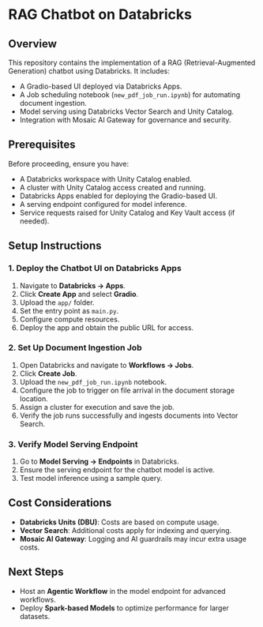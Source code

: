 # RAG Chatbot on Databricks

## Overview

This repository contains the implementation of a RAG (Retrieval-Augmented Generation) chatbot using Databricks. It includes:

- A Gradio-based UI deployed via Databricks Apps.
- A Job scheduling notebook (`new_pdf_job_run.ipynb`) for automating document ingestion.
- Model serving using Databricks Vector Search and Unity Catalog.
- Integration with Mosaic AI Gateway for governance and security.

## Prerequisites

Before proceeding, ensure you have:

- A Databricks workspace with Unity Catalog enabled.
- A cluster with Unity Catalog access created and running.
- Databricks Apps enabled for deploying the Gradio-based UI.
- A serving endpoint configured for model inference.
- Service requests raised for Unity Catalog and Key Vault access (if needed).

## Setup Instructions

### 1. Deploy the Chatbot UI on Databricks Apps

1. Navigate to **Databricks → Apps**.
2. Click **Create App** and select **Gradio**.
3. Upload the `app/` folder.
4. Set the entry point as `main.py`.
5. Configure compute resources.
6. Deploy the app and obtain the public URL for access.

### 2. Set Up Document Ingestion Job

1. Open Databricks and navigate to **Workflows → Jobs**.
2. Click **Create Job**.
3. Upload the `new_pdf_job_run.ipynb` notebook.
4. Configure the job to trigger on file arrival in the document storage location.
5. Assign a cluster for execution and save the job.
6. Verify the job runs successfully and ingests documents into Vector Search.

### 3. Verify Model Serving Endpoint

1. Go to **Model Serving → Endpoints** in Databricks.
2. Ensure the serving endpoint for the chatbot model is active.
3. Test model inference using a sample query.

## Cost Considerations

- **Databricks Units (DBU)**: Costs are based on compute usage.
- **Vector Search**: Additional costs apply for indexing and querying.
- **Mosaic AI Gateway**: Logging and AI guardrails may incur extra usage costs.

## Next Steps

- Host an **Agentic Workflow** in the model endpoint for advanced workflows.
- Deploy **Spark-based Models** to optimize performance for larger datasets.
